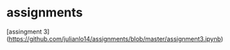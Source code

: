 # assignments
[assingment 3] (https://github.com/julianlo14/assignments/blob/master/assignment3.ipynb)

